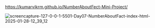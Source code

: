 https://kumarvikrm.github.io/NumberAboutFect-Mini-Project/

![screencapture-127-0-0-1-5501-Day07-NumberAboutFact-index-html-2025-01-28-12_39_12](https://github.com/user-attachments/assets/fd745b6c-8d7b-4765-a3a5-ea3c00dc2dfe)
